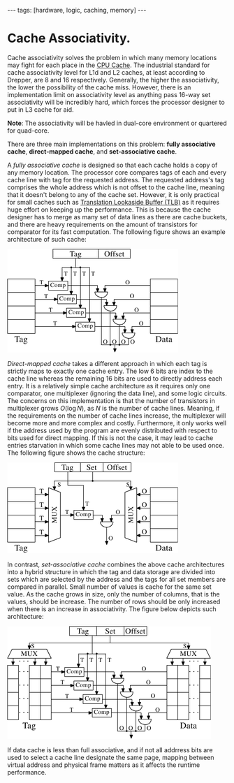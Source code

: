 --- tags: [hardware, logic, caching, memory] ---

# Cache Associativity.

Cache associativity solves the problem in which many memory locations may fight
for each place in the [CPU Cache](202403191017.md). The industrial standard for
cache associativity level for L1d and L2 caches, at least according to Drepper,
are 8 and 16 respectively. Generally, the higher the associativity, the lower
the possibility of the cache miss. However, there is an implementation limit on
associativity level as anything pass 16-way set associativity will be incredibly
hard, which forces the processor designer to put in L3 cache for aid.

**Note**: The associativity will be havled in dual-core environment or
quartered for quad-core.

There are three main implementations on this problem: **fully associative
cache**, **direct-mapped cache**, and **set-associative cache**.

A *fully associative cache* is designed so that each cache holds a copy of any
memory location. The processor core compares tags of each and every cache line
with tag for the requested address. The requested address's tag comprises the
whole address which is not offset to the cache line, meaning that it doesn't
belong to any of the cache set. However, it is only practical for small caches
such as [Translation Lookaside Buffer (TLB)](202403210922.md) as it requires
huge effort on keeping up the performance. This is because the cache designer
has to merge as many set of data lines as there are cache buckets, and there are
heavy requirements on the amount of transistors for comparator for its fast
computation. The following figure shows an example architecture of such cache:

![Fully associative cache](pic/fully-associative-cache.png)

*Direct-mapped cache* takes a different approach in which each tag is strictly
maps to exactly one cache entry. The low 6 bits are index to the cache line
whereas the remaining 16 bits are used to directly address each entry. It is a
relatively simple cache architecture as it requires only one comparator, one
multiplexer (ignoring the data line), and some logic circuits. The concerns on
this implementation is that the number of transistors in multiplexer grows
$O(\log N)$, as $N$ is the number of cache lines. Meaning, if the requirements
on the number of cache lines increase, the multiplexer will become more and more
complex and costly. Furthermore, it only works well if the address used by the
program are evenly distributed with respect to bits used for direct mapping. If
this is not the case, it may lead to cache entries starvation in which some
cache lines may not able to be used once. The following figure shows the cache
structure:

![Direct-mapped cache](pic/direct-mapped-cache.png)

In contrast, *set-associative cache* combines the above cache architectures into
a hybrid structure in which the tag and data storage are divided into sets which
are selected by the address and the tags for all set members are compared in
parallel. Small number of values is cache for the same set value. As the cache
grows in size, only the number of columns, that is the values, should be
increase. The number of rows should be only increased when there is an increase
in associativity. The figure below depicts such architecture:

![Set-associative cache](pic/set-associative-cache.png)

If data cache is less than full associative, and if not all addrress bits are
used to select a cache line designate the same page, mapping between virtual
address and physical frame matters as it affects the runtime performance.
